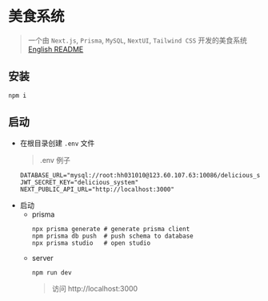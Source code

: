 # 美食系统

> 一个由 `Next.js`, `Prisma`, `MySQL`, `NextUI`, `Tailwind CSS` 开发的美食系统
> [English README](./README.md)

## 安装

```shell
npm i
```

## 启动

* 在根目录创建 `.env` 文件 
  > .env 例子
    ```
    DATABASE_URL="mysql://root:hh031010@123.60.107.63:10086/delicious_system"
    JWT_SECRET_KEY="delicious_system"
    NEXT_PUBLIC_API_URL="http://localhost:3000"
    ```
* 启动
    * prisma
      ```shell
      npx prisma generate # generate prisma client
      npm prisma db push  # push schema to database
      npx prisma studio   # open studio
      ```
    * server
      ```shell
      npm run dev
      ```
      > 访问 http://localhost:3000
